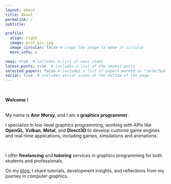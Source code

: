 ```yaml
---
layout: about
title: About
permalink: /
subtitle:

profile:
  align: right
  image: prof_pic.jpg
  image_circular: false # crops the image to make it circular
  more_info: >

news: true  # includes a list of news items
latest_posts: true  # includes a list of the newest posts
selected_papers: false # includes a list of papers marked as "selected={true}"
social: true  # includes social icons at the bottom of the page
---
```


<br> 

**Welcome !** <br>
<br>

My name is **Amr Morsy**, and I am a **graphics programmer**. 

I specialize in low-level graphics programming, working with APIs like **OpenGL**, **Vulkan**, **Metal**, and **Direct3D** to develop custome game engines and real-time applications, including games, simulations and animations. 

<br>

I offer **freelancing** and **tutoring** services in graphics programming for both students and professionals.

On my [blog](https://amrhmorsy.github.io/blog/), I share tutorials, development insights, and reflections from my journey in computer graphics. 

<br>
